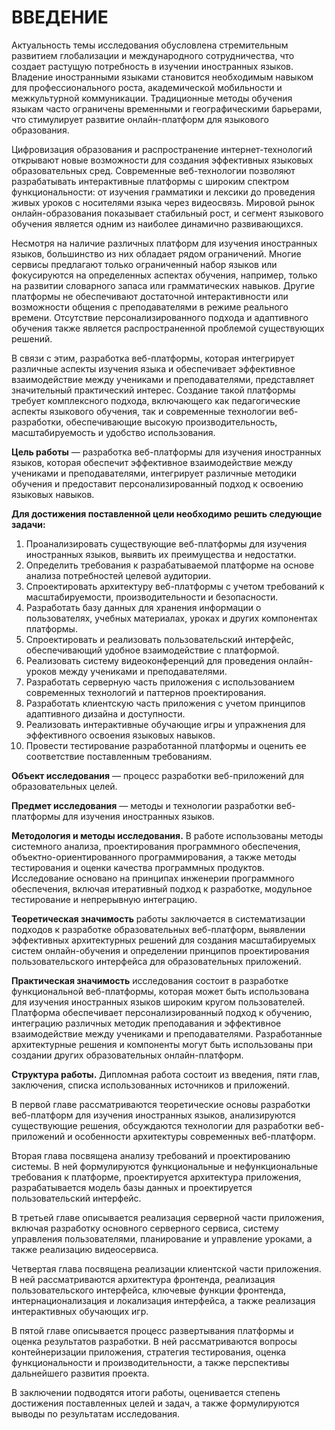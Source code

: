 # ВВЕДЕНИЕ

Актуальность темы исследования обусловлена стремительным развитием глобализации и международного сотрудничества, что создает растущую потребность в изучении иностранных языков. Владение иностранными языками становится необходимым навыком для профессионального роста, академической мобильности и межкультурной коммуникации. Традиционные методы обучения языкам часто ограничены временными и географическими барьерами, что стимулирует развитие онлайн-платформ для языкового образования.

Цифровизация образования и распространение интернет-технологий открывают новые возможности для создания эффективных языковых образовательных сред. Современные веб-технологии позволяют разрабатывать интерактивные платформы с широким спектром функциональности: от изучения грамматики и лексики до проведения живых уроков с носителями языка через видеосвязь. Мировой рынок онлайн-образования показывает стабильный рост, и сегмент языкового обучения является одним из наиболее динамично развивающихся.

Несмотря на наличие различных платформ для изучения иностранных языков, большинство из них обладает рядом ограничений. Многие сервисы предлагают только ограниченный набор языков или фокусируются на определенных аспектах обучения, например, только на развитии словарного запаса или грамматических навыков. Другие платформы не обеспечивают достаточной интерактивности или возможности общения с преподавателями в режиме реального времени. Отсутствие персонализированного подхода и адаптивного обучения также является распространенной проблемой существующих решений.

В связи с этим, разработка веб-платформы, которая интегрирует различные аспекты изучения языка и обеспечивает эффективное взаимодействие между учениками и преподавателями, представляет значительный практический интерес. Создание такой платформы требует комплексного подхода, включающего как педагогические аспекты языкового обучения, так и современные технологии веб-разработки, обеспечивающие высокую производительность, масштабируемость и удобство использования.

**Цель работы** — разработка веб-платформы для изучения иностранных языков, которая обеспечит эффективное взаимодействие между учениками и преподавателями, интегрирует различные методики обучения и предоставит персонализированный подход к освоению языковых навыков.

**Для достижения поставленной цели необходимо решить следующие задачи:**

1. Проанализировать существующие веб-платформы для изучения иностранных языков, выявить их преимущества и недостатки.
2. Определить требования к разрабатываемой платформе на основе анализа потребностей целевой аудитории.
3. Спроектировать архитектуру веб-платформы с учетом требований к масштабируемости, производительности и безопасности.
4. Разработать базу данных для хранения информации о пользователях, учебных материалах, уроках и других компонентах платформы.
5. Спроектировать и реализовать пользовательский интерфейс, обеспечивающий удобное взаимодействие с платформой.
6. Реализовать систему видеоконференций для проведения онлайн-уроков между учениками и преподавателями.
7. Разработать серверную часть приложения с использованием современных технологий и паттернов проектирования.
8. Разработать клиентскую часть приложения с учетом принципов адаптивного дизайна и доступности.
9. Реализовать интерактивные обучающие игры и упражнения для эффективного освоения языковых навыков.
10. Провести тестирование разработанной платформы и оценить ее соответствие поставленным требованиям.

**Объект исследования** — процесс разработки веб-приложений для образовательных целей.

**Предмет исследования** — методы и технологии разработки веб-платформы для изучения иностранных языков.

**Методология и методы исследования.** В работе использованы методы системного анализа, проектирования программного обеспечения, объектно-ориентированного программирования, а также методы тестирования и оценки качества программных продуктов. Исследование основано на принципах инженерии программного обеспечения, включая итеративный подход к разработке, модульное тестирование и непрерывную интеграцию.

**Теоретическая значимость** работы заключается в систематизации подходов к разработке образовательных веб-платформ, выявлении эффективных архитектурных решений для создания масштабируемых систем онлайн-обучения и определении принципов проектирования пользовательского интерфейса для образовательных приложений.

**Практическая значимость** исследования состоит в разработке функциональной веб-платформы, которая может быть использована для изучения иностранных языков широким кругом пользователей. Платформа обеспечивает персонализированный подход к обучению, интеграцию различных методик преподавания и эффективное взаимодействие между учениками и преподавателями. Разработанные архитектурные решения и компоненты могут быть использованы при создании других образовательных онлайн-платформ.

**Структура работы.** Дипломная работа состоит из введения, пяти глав, заключения, списка использованных источников и приложений. 

В первой главе рассматриваются теоретические основы разработки веб-платформ для изучения иностранных языков, анализируются существующие решения, обсуждаются технологии для разработки веб-приложений и особенности архитектуры современных веб-платформ.

Вторая глава посвящена анализу требований и проектированию системы. В ней формулируются функциональные и нефункциональные требования к платформе, проектируется архитектура приложения, разрабатывается модель базы данных и проектируется пользовательский интерфейс.

В третьей главе описывается реализация серверной части приложения, включая разработку основного серверного сервиса, систему управления пользователями, планирование и управление уроками, а также реализацию видеосервиса.

Четвертая глава посвящена реализации клиентской части приложения. В ней рассматриваются архитектура фронтенда, реализация пользовательского интерфейса, ключевые функции фронтенда, интернационализация и локализация интерфейса, а также реализация интерактивных обучающих игр.

В пятой главе описывается процесс развертывания платформы и оценка результатов разработки. В ней рассматриваются вопросы контейнеризации приложения, стратегия тестирования, оценка функциональности и производительности, а также перспективы дальнейшего развития проекта.

В заключении подводятся итоги работы, оценивается степень достижения поставленных целей и задач, а также формулируются выводы по результатам исследования. 